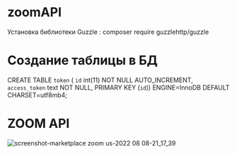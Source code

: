 # zoomAPI
Установка библиотеки Guzzle : composer require guzzlehttp/guzzle
# Создание таблицы в БД 
CREATE TABLE `token` ( `id` int(11) NOT NULL AUTO_INCREMENT,
 `access_token` text NOT NULL,
 PRIMARY KEY (`id`)) ENGINE=InnoDB DEFAULT CHARSET=utf8mb4;
# ZOOM API

![screenshot-marketplace zoom us-2022 08 08-21_17_39](https://user-images.githubusercontent.com/8746614/183487881-422b9aec-8fa7-4df9-9afb-6c0ac95823a5.png)


